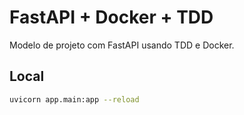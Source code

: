# FastAPI + Docker + TDD

Modelo de projeto com FastAPI usando TDD e Docker. 


## Local

```bash
uvicorn app.main:app --reload
```